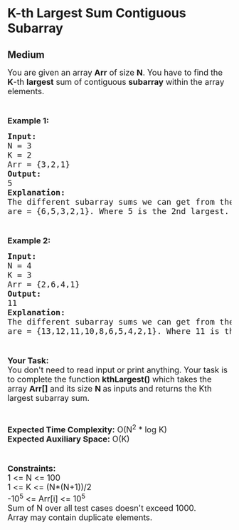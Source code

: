 # K-th Largest Sum Contiguous Subarray
## Medium 
<div class="problem-statement" bis_skin_checked="1">
                <p></p><p><span style="font-size:18px">You are given an array <strong>Arr</strong> of size <strong>N</strong>. You have to find the <strong>K</strong>-th <strong>largest</strong> sum of contiguous <strong>subarray</strong> within the array elements.</span></p>

<p>&nbsp;</p>

<p><strong><span style="font-size:18px">Example 1:</span></strong></p>

<pre style="position: relative;"><strong><span style="font-size:18px">Input:</span></strong><strong><span style="font-size:18px">
</span></strong><span style="font-size:18px">N = 3
K = 2
Arr = {3,2,1}</span><strong><span style="font-size:18px">
Output:
</span></strong><span style="font-size:18px">5</span><strong><span style="font-size:18px">
Explanation:
</span></strong><span style="font-size:18px">The different subarray sums we can get from the array
are = {6,5,3,2,1}. Where 5 is the 2nd largest.</span><div class="open_grepper_editor" title="Edit &amp; Save To Grepper" bis_skin_checked="1"></div></pre>

<p>&nbsp;</p>

<p><strong><span style="font-size:18px">Example 2:</span></strong></p>

<pre style="position: relative;"><strong><span style="font-size:18px">Input:</span></strong><strong><span style="font-size:18px">
</span></strong><span style="font-size:18px">N = 4
K = 3
Arr = {2,6,4,1}</span><strong><span style="font-size:18px">
Output:
</span></strong><span style="font-size:18px">11</span><strong><span style="font-size:18px">
Explanation:
</span></strong><span style="font-size:18px">The different subarray sums we can get from the array
are = {13,12,11,10,8,6,5,4,2,1}. Where 11 is the 3rd </span><span style="font-size:18px">largest.</span><div class="open_grepper_editor" title="Edit &amp; Save To Grepper" bis_skin_checked="1"></div></pre>

<p>&nbsp;</p>

<p><span style="font-size:18px"><strong>Your Task:</strong><br>
You don't need to read input or print anything. Your task is to complete the function <strong>kthLargest()</strong>&nbsp;which takes the array&nbsp;<strong>Arr[]</strong>&nbsp;and its size <strong>N&nbsp;</strong>as inputs and returns the Kth largest subarray sum.</span></p>

<p>&nbsp;</p>

<p><span style="font-size:18px"><strong>Expected Time Complexity:</strong>&nbsp;O(N<sup>2</sup>&nbsp;* log K)<br>
<strong>Expected Auxiliary Space:</strong>&nbsp;O(K)</span></p>

<p>&nbsp;</p>

<p><span style="font-size:18px"><strong>Constraints:</strong></span><br>
<span style="font-size:18px">1 &lt;= N&nbsp;&lt;= 100<br>
1 &lt;= K &lt;= (N*(N+1))/2</span><br>
<span style="font-size:18px">-10<sup>5</sup> &lt;= Arr[i] &lt;= 10<sup>5</sup></span><br>
<span style="font-size:18px">Sum of N over all test cases doesn't exceed&nbsp;1000.</span><br>
<span style="font-size:18px">Array may contain duplicate elements.</span></p>
 <p></p>
            </div>